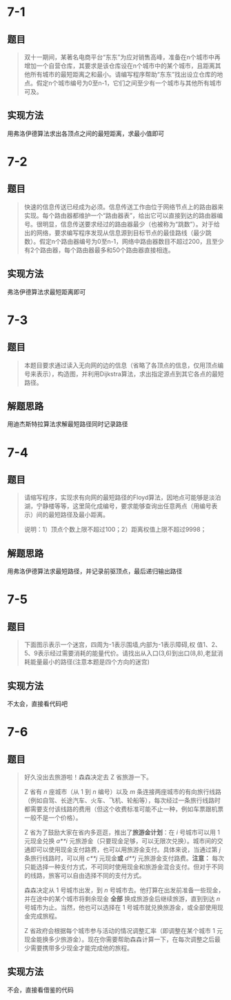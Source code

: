 # 7-1

## 题目

> 双十一期间，某著名电商平台“东东”为应对销售高峰，准备在n个城市中再增加一个自营仓库，其要求是该仓库设在n个城市中的某个城市，且距离其他所有城市的最短距离之和最小。请编写程序帮助“东东”找出设立仓库的地点。假定n个城市编号为0至n-1，它们之间至少有一个城市与其他所有城市可及。

## 实现方法

用弗洛伊德算法求出各顶点之间的最短距离，求最小值即可



# 7-2

## 题目

> 快速的信息传送已经成为必须。信息传送工作由位于网络节点上的路由器来实现。每个路由器都维护一个“路由器表”，给出它可以直接到达的路由器编号。很明显，信息传送要求经过的路由器最少（也被称为“跳数”）。对于给出的网络，要求编写程序发现从信息源到目标节点的最佳路线（最少跳数）。假定n个路由器编号为0至n-1，网络中路由器数目不超过200，且至少有2个路由器，每个路由器最多和50个路由器直接相连。

## 实现方法

弗洛伊德算法求最短距离即可



# 7-3

## 题目

> 本题目要求通过读入无向网的边的信息（省略了各顶点的信息，仅用顶点编号来表示），构造图，并利用Dijkstra算法，求出指定源点到其它各点的最短路径。

## 解题思路

用迪杰斯特拉算法求解最短路径同时记录路径



# 7-4

## 题目

> 请缩写程序，实现求有向网的最短路径的Floyd算法，因地点可能够是淡泊湖，宁静楼等等，这里简化成编号，要求能够查询出任意两点（用编号表示）间的最短路径及最小距离。
>
> 说明：1）顶点个数上限不超过100；2）距离权值上限不超过9998；

## 解题思路

用弗洛伊德算法求最短路径，并记录前驱顶点，最后递归输出路径



# 7-5

## 题目

> 下面图示表示一个迷宫，四周为-1表示围墙,内部为-1表示障碍,权 值1、2、5、9表示经过需要消耗的能量代价。请找出从入口(3,6)到出口(8,8),老鼠消耗能量最小的路径(注意本题是四个方向的迷宫)

## 实现方法

不太会，直接看代码吧



# 7-6

## 题目

> 好久没出去旅游啦！森森决定去 Z 省旅游一下。
>
> Z 省有 *n* 座城市（从 1 到 *n* 编号）以及 *m* 条连接两座城市的有向旅行线路（例如自驾、长途汽车、火车、飞机、轮船等），每次经过一条旅行线路时都需要支付该线路的费用（但这个收费标准可能不止一种，例如车票跟机票一般不是一个价格）。
>
> Z 省为了鼓励大家在省内多逛逛，推出了**旅游金计划**：在 *i* 号城市可以用 1 元现金兑换 *a**i* 元旅游金（只要现金足够，可以无限次兑换）。城市间的交通即可以使用现金支付路费，也可以用旅游金支付。具体来说，当通过第 *j* 条旅行线路时，可以用 *c**j* 元现金**或** *d**j* 元旅游金支付路费。**注意：** 每次只能选择一种支付方式，不可同时使用现金和旅游金混合支付。但对于不同的线路，旅客可以自由选择不同的支付方式。
>
> 森森决定从 1 号城市出发，到 *n* 号城市去。他打算在出发前准备一些现金，并在途中的某个城市将剩余现金 **全部** 换成旅游金后继续旅游，直到到达 *n* 号城市为止。当然，他也可以选择在 1 号城市就兑换旅游金，或全部使用现金完成旅程。
>
> Z 省政府会根据每个城市参与活动的情况调整汇率（即调整在某个城市 1 元现金能换多少旅游金）。现在你需要帮助森森计算一下，在每次调整之后最少需要携带多少现金才能完成他的旅程。

## 实现方法

不会，直接看借鉴的代码





